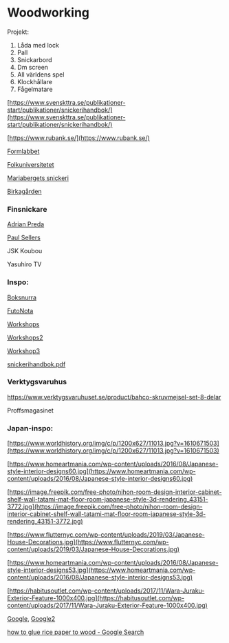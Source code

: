 # Woodworking

Projekt:

1. Låda med lock
2. Pall
3. Snickarbord
4. Dm screen
5. All världens spel
6. Klockhållare
7. Fågelmatare

[https://www.svenskttra.se/publikationer-start/publikationer/snickerihandbok/](https://www.svenskttra.se/publikationer-start/publikationer/snickerihandbok/)

[https://www.rubank.se/](https://www.rubank.se/)

[Formlabbet](https://formlabbet.com/kurs-i-mobelsnickeri)

[Folkuniversitetet](https://www.folkuniversitetet.se/kurser-utbildningar/konsthantverk/konsthantverk/mobelsnickeri/upplands-vasby/1156039/)

[Mariabergets snickeri](https://mariabergetssnickeri.se/kontakt)

[Birkagården](https://www.birkagarden.se/kurser-kvallstid.html)

### Finsnickare

[Adrian Preda](https://www.adrianpreda.com/blog/tools)

[Paul Sellers](https://paulsellers.com/)

JSK Koubou

Yasuhiro TV

### Inspo:

[Boksnurra](https://www.bukowskis.com/sv/lots/1301898-boksnurra-1900-talets-andra-halft)

[FutoNota](https://futonota.se/)

[Workshops](https://www.pinterest.co.uk/pin/155374255872022332/)

[Workshops2](https://issuu.com/viktoryak56/docs/workshop_solutions/15)

[Workshop3](https://i115.photobucket.com/albums/n293/Jinja12/Models/5b3a0129-a5a4-4c25-8623-ded16096c86d.jpg)

[snickerihandbok.pdf](Woodworking%2021f9e9090b644dc884ef498c78a4d2ec/snickerihandbok.pdf)

### Verktygsvaruhus

https://www.verktygsvaruhuset.se/product/bahco-skruvmejsel-set-8-delar

Proffsmagasinet

### Japan-inspo:

[https://www.worldhistory.org/img/c/p/1200x627/11013.jpg?v=1610671503](https://www.worldhistory.org/img/c/p/1200x627/11013.jpg?v=1610671503)

[https://www.homeartmania.com/wp-content/uploads/2016/08/Japanese-style-interior-designs60.jpg](https://www.homeartmania.com/wp-content/uploads/2016/08/Japanese-style-interior-designs60.jpg)

[https://image.freepik.com/free-photo/nihon-room-design-interior-cabinet-shelf-wall-tatami-mat-floor-room-japanese-style-3d-rendering_43151-3772.jpg](https://image.freepik.com/free-photo/nihon-room-design-interior-cabinet-shelf-wall-tatami-mat-floor-room-japanese-style-3d-rendering_43151-3772.jpg)

[https://www.flutternyc.com/wp-content/uploads/2019/03/Japanese-House-Decorations.jpg](https://www.flutternyc.com/wp-content/uploads/2019/03/Japanese-House-Decorations.jpg)

[https://www.homeartmania.com/wp-content/uploads/2016/08/Japanese-style-interior-designs53.jpg](https://www.homeartmania.com/wp-content/uploads/2016/08/Japanese-style-interior-designs53.jpg)

[https://habitusoutlet.com/wp-content/uploads/2017/11/Wara-Juraku-Exterior-Feature-1000x400.jpg](https://habitusoutlet.com/wp-content/uploads/2017/11/Wara-Juraku-Exterior-Feature-1000x400.jpg)

[Google](https://www.google.com/search?q=japanese+interior+wall&tbm=isch&ved=2ahUKEwiQoceZgOjvAhVJvioKHfdTCsQQ2-cCegQIABAA&oq=japanese+interwall&gs_lcp=CgNpbWcQARgAMgYIABAHEB4yBggAEAcQHjIICAAQCBAHEB4yCAgAEAgQBxAeUK25BVi-wwVgnc4FaAJwAHgAgAE8iAHcApIBATeYAQCgAQGqAQtnd3Mtd2l6LWltZ8ABAQ&sclient=img&ei=13prYNDZOsn8qgH3p6mgDA&bih=1246&biw=2560#imgrc=sogUDOrtNm97BM&imgdii=SpKlDTUG6VIyyM), [Google2](https://www.google.com/search?q=traditional+japanese+house&sxsrf=ALeKk02FXigd_Ubn4jVk0mNflUqfAJchjA:1617829061993&source=lnms&tbm=isch&sa=X&ved=2ahUKEwi-hrD0gu3vAhVttIsKHZcHAbMQ_AUoAXoECAEQAw&biw=2560&bih=1303)

[how to glue rice paper to wood - Google Search](https://www.google.com/search?q=how+to+glue+rice+paper+to+wood&oq=glue+rice+paper&aqs=chrome.3.69i57j0i22i30l6.4180j0j7&sourceid=chrome&ie=UTF-8)